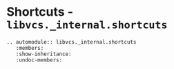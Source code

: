# Shortcuts - `libvcs._internal.shortcuts`

```{eval-rst}
.. automodule:: libvcs._internal.shortcuts
   :members:
   :show-inheritance:
   :undoc-members:
```
